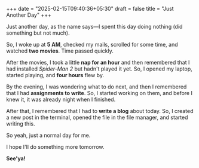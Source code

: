+++
date = "2025-02-15T09:40:36+05:30"
draft = false
title = "Just Another Day"
+++



Just another day, as the name says—I spent this day doing nothing (did something but not much).

So, I woke up at **5 AM**, checked my mails, scrolled for some time, and watched **two movies**. Time passed quickly.  

After the movies, I took a little **nap for an hour** and then remembered that I had installed *Spider-Man 2* but hadn't played it yet. So, I opened my laptop, started playing, and **four hours** flew by.  

By the evening, I was wondering what to do next, and then I remembered that I had **assignments to write**. So, I started working on them, and before I knew it, it was already night when I finished.  

After that, I remembered that I had to **write a blog** about today. So, I created a new post in the terminal, opened the file in the file manager, and started writing this.  

So yeah, just a normal day for me.  

I hope I'll do something more tomorrow.  

**See'ya!**
